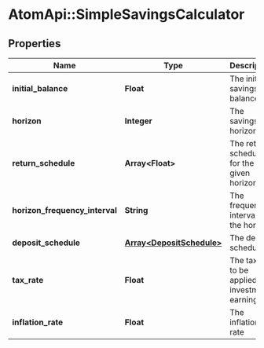 # AtomApi::SimpleSavingsCalculator

## Properties
Name | Type | Description | Notes
------------ | ------------- | ------------- | -------------
**initial_balance** | **Float** | The initial savings balance | 
**horizon** | **Integer** | The savings horizon | 
**return_schedule** | **Array&lt;Float&gt;** | The return schedule for the given horizon | 
**horizon_frequency_interval** | **String** | The frequency interval for the horizon | [optional] [default to &#39;year&#39;]
**deposit_schedule** | [**Array&lt;DepositSchedule&gt;**](DepositSchedule.md) | The deposit schedule | [optional] 
**tax_rate** | **Float** | The tax rate to be applied to investment earnings | [optional] 
**inflation_rate** | **Float** | The inflation rate | [optional] 


